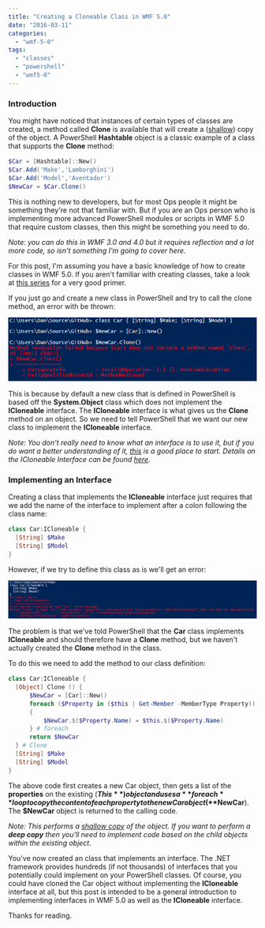 ```yaml
---
title: "Creating a Cloneable Class in WMF 5.0"
date: "2016-03-11"
categories:
  - "wmf-5-0"
tags:
  - "classes"
  - "powershell"
  - "wmf5-0"
---
```


### Introduction

You might have noticed that instances of certain types of classes are created, a method called **Clone** is available that will create a ([shallow](http://stackoverflow.com/questions/184710/what-is-the-difference-between-a-deep-copy-and-a-shallow-copy)) copy of the object. A PowerShell **Hashtable** object is a classic example of a class that supports the **Clone** method:


```powershell
$Car = [Hashtable]::New()
$Car.Add('Make','Lamborghini')
$Car.Add('Model','Aventador')
$NewCar = $Car.Clone()
```

This is nothing new to developers, but for most Ops people it might be something they're not that familiar with. But if you are an Ops person who is implementing more advanced PowerShell modules or scripts in WMF 5.0 that require custom classes, then this might be something you need to do.

_Note: you can do this in WMF 3.0 and 4.0 but it requires reflection and a lot more code, so isn't something I'm going to cover here._

For this post, I'm assuming you have a basic knowledge of how to create classes in WMF 5.0. If you aren't familiar with creating classes, take a look at [this series](https://blogs.technet.microsoft.com/heyscriptingguy/2015/09/01/powershell-5-create-simple-class/) for a very good primer.

If you just go and create a new class in PowerShell and try to call the clone method, an error with be thrown:

![ss_cloneable_nolonemethoderror](/images/ss_cloneable_nolonemethoderror.png)

This is because by default a new class that is defined in PowerShell is based off the **System.Object** class which does not implement the **ICloneable** interface. The **ICloneable** interface is what gives us the **Clone** method on an object. So we need to tell PowerShell that we want our new class to implement the **ICloneable** interface.

_Note: You don't really need to know what an interface is to use it, but if you do want a better understanding of it, [this](https://msdn.microsoft.com/en-us/library/ms173156.aspx) is a good place to start. Details on the ICloneable Interface can be found [here](https://msdn.microsoft.com/en-us/library/system.icloneable%28v=vs.110%29.aspx)._

### Implementing an Interface

Creating a class that implements the **ICloneable** interface just requires that we add the name of the interface to implement after a colon following the class name:


```powershell
class Car:ICloneable {
  [String] $Make
  [String] $Model
}
```

However, if we try to define this class as is we'll get an error:

![ss_cloneable_classclonemethodnotimplementederror](/images/ss_cloneable_classclonemethodnotimplementederror.png)

The problem is that we've told PowerShell that the **Car** class implements **ICloneable** and should therefore have a **Clone** method, but we haven't actually created the **Clone** method in the class.

To do this we need to add the method to our class definition:


```powershell
class Car:ICloneable {
  [Object] Clone () {
      $NewCar = [Car]::New()
      foreach ($Property in ($this | Get-Member -MemberType Property))
      {
          $NewCar.$($Property.Name) = $this.$($Property.Name)
      } # foreach
      return $NewCar
  } # Clone
  [String] $Make
  [String] $Model
}
```

The above code first creates a new Car object, then gets a list of the **properties** on the existing (**$This**) object and uses a **foreach** loop to copy the content of each property to the new Car object (**$NewCar**). The **$NewCar** object is returned to the calling code.

_Note: This performs a [shallow copy](http://stackoverflow.com/questions/184710/what-is-the-difference-between-a-deep-copy-and-a-shallow-copy) of the object. If you want to perform a **deep copy** then you'll need to implement code based on the child objects within the existing object._

You've now created an class that implements an interface. The .NET framework provides hundreds (if not thousands) of interfaces that you potentially could implement on your PowerShell classes. Of course, you could have cloned the Car object without implementing the **ICloneable** interface at all, but this post is intended to be a general introduction to implementing interfaces in WMF 5.0 as well as the **ICloneable** interface.

Thanks for reading.


